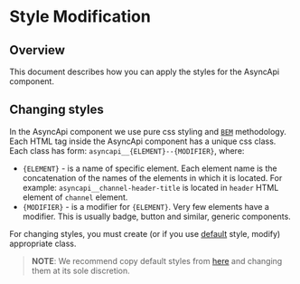 # Style Modification

## Overview

This document describes how you can apply the styles for the AsyncApi component.

## Changing styles

In the AsyncApi component we use pure css styling and [`BEM`](http://getbem.com/) methodology. Each HTML tag inside the AsyncApi component has a unique css class. Each class has form: `asyncapi__{ELEMENT}--{MODIFIER}`, where:

- `{ELEMENT}` - is a name of specific element. Each element name is the concatenation of the names of the elements in which it is located. For example: `asyncapi__channel-header-title` is located in `header` HTML element of `channel` element. 
- `{MODIFIER}` - is a modifier for `{ELEMENT}`. Very few elements have a modifier. This is usually badge, button and similar, generic components.

For changing styles, you must create (or if you use [default](../../library/src/styles/fiori.css) style, modify) appropriate class.

> **NOTE**: We recommend copy default styles from [here](../../library/src/styles/fiori.css) and changing them at its sole discretion.
